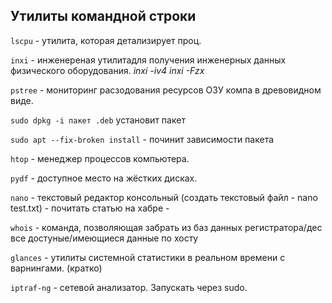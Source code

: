 ## Утилиты командной строки ##

`lscpu` - утилита, которая детализирует проц.

`inxi` - инженереная утилитадля получения инженерных данных физического оборудования. *inxi -iv4* *inxi -Fzx*

`pstree` - мониторинг расзодования ресурсов ОЗУ компа в древовидном виде.

`sudo dpkg -i пакет .deb` установит пакет

`sudo apt --fix-broken install` - починит зависимости пакета
 
`htop` -  менеджер процессов компьютера.

`pydf` - доступное место на жёстких дисках.

`nano` - текстовый редактор консольный (создать текстовый файл - nano test.txt) - почитать статью на хабре -

`whois` - команда, позволяющая забрать из баз данных регистратора/дес все достуные/имеющиеся данные по хосту

`glances` - утилиты системной статистики в реальном времени с варнингами. (кратко)

`iptraf-ng` - сетевой анализатор. Запускать через sudo.
